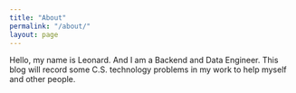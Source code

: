 ```yaml
---
title: "About"
permalink: "/about/"
layout: page
---
```


Hello, my name is Leonard. And I am a Backend and Data Engineer. This blog will record some C.S. technology problems in my work to help myself and other people.
